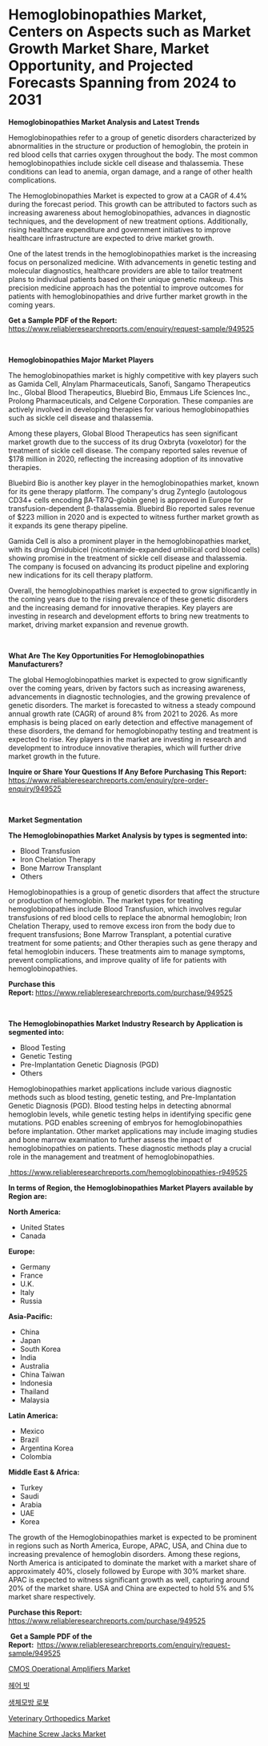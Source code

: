 <p><h1>Hemoglobinopathies Market, Centers on Aspects such as Market Growth Market Share, Market Opportunity, and Projected Forecasts Spanning from 2024 to 2031</h1></p><p><strong>Hemoglobinopathies Market Analysis and Latest Trends</strong></p>
<p><p>Hemoglobinopathies refer to a group of genetic disorders characterized by abnormalities in the structure or production of hemoglobin, the protein in red blood cells that carries oxygen throughout the body. The most common hemoglobinopathies include sickle cell disease and thalassemia. These conditions can lead to anemia, organ damage, and a range of other health complications.</p><p>The Hemoglobinopathies Market is expected to grow at a CAGR of 4.4% during the forecast period. This growth can be attributed to factors such as increasing awareness about hemoglobinopathies, advances in diagnostic techniques, and the development of new treatment options. Additionally, rising healthcare expenditure and government initiatives to improve healthcare infrastructure are expected to drive market growth.</p><p>One of the latest trends in the hemoglobinopathies market is the increasing focus on personalized medicine. With advancements in genetic testing and molecular diagnostics, healthcare providers are able to tailor treatment plans to individual patients based on their unique genetic makeup. This precision medicine approach has the potential to improve outcomes for patients with hemoglobinopathies and drive further market growth in the coming years.</p></p>
<p><strong>Get a Sample PDF of the Report:&nbsp;</strong> <a href="https://www.reliableresearchreports.com/enquiry/request-sample/949525">https://www.reliableresearchreports.com/enquiry/request-sample/949525</a></p>
<p>&nbsp;</p>
<p><strong>Hemoglobinopathies Major Market Players</strong></p>
<p><p>The hemoglobinopathies market is highly competitive with key players such as Gamida Cell, Alnylam Pharmaceuticals, Sanofi, Sangamo Therapeutics Inc., Global Blood Therapeutics, Bluebird Bio, Emmaus Life Sciences Inc., Prolong Pharmaceuticals, and Celgene Corporation. These companies are actively involved in developing therapies for various hemoglobinopathies such as sickle cell disease and thalassemia.</p><p>Among these players, Global Blood Therapeutics has seen significant market growth due to the success of its drug Oxbryta (voxelotor) for the treatment of sickle cell disease. The company reported sales revenue of $178 million in 2020, reflecting the increasing adoption of its innovative therapies.</p><p>Bluebird Bio is another key player in the hemoglobinopathies market, known for its gene therapy platform. The company's drug Zynteglo (autologous CD34+ cells encoding βA-T87Q-globin gene) is approved in Europe for transfusion-dependent β-thalassemia. Bluebird Bio reported sales revenue of $223 million in 2020 and is expected to witness further market growth as it expands its gene therapy pipeline.</p><p>Gamida Cell is also a prominent player in the hemoglobinopathies market, with its drug Omidubicel (nicotinamide-expanded umbilical cord blood cells) showing promise in the treatment of sickle cell disease and thalassemia. The company is focused on advancing its product pipeline and exploring new indications for its cell therapy platform.</p><p>Overall, the hemoglobinopathies market is expected to grow significantly in the coming years due to the rising prevalence of these genetic disorders and the increasing demand for innovative therapies. Key players are investing in research and development efforts to bring new treatments to market, driving market expansion and revenue growth.</p></p>
<p>&nbsp;</p>
<p><strong>What Are The Key Opportunities For Hemoglobinopathies Manufacturers?</strong></p>
<p><p>The global Hemoglobinopathies market is expected to grow significantly over the coming years, driven by factors such as increasing awareness, advancements in diagnostic technologies, and the growing prevalence of genetic disorders. The market is forecasted to witness a steady compound annual growth rate (CAGR) of around 8% from 2021 to 2026. As more emphasis is being placed on early detection and effective management of these disorders, the demand for hemoglobinopathy testing and treatment is expected to rise. Key players in the market are investing in research and development to introduce innovative therapies, which will further drive market growth in the future.</p></p>
<p><strong>Inquire or Share Your Questions If Any Before Purchasing This Report:</strong> <a href="https://www.reliableresearchreports.com/enquiry/pre-order-enquiry/949525">https://www.reliableresearchreports.com/enquiry/pre-order-enquiry/949525</a></p>
<p>&nbsp;</p>
<p><strong>Market Segmentation</strong></p>
<p><strong>The Hemoglobinopathies Market Analysis by types is segmented into:</strong></p>
<p><ul><li>Blood Transfusion</li><li>Iron Chelation Therapy</li><li>Bone Marrow Transplant</li><li>Others</li></ul></p>
<p><p>Hemoglobinopathies is a group of genetic disorders that affect the structure or production of hemoglobin. The market types for treating hemoglobinopathies include Blood Transfusion, which involves regular transfusions of red blood cells to replace the abnormal hemoglobin; Iron Chelation Therapy, used to remove excess iron from the body due to frequent transfusions; Bone Marrow Transplant, a potential curative treatment for some patients; and Other therapies such as gene therapy and fetal hemoglobin inducers. These treatments aim to manage symptoms, prevent complications, and improve quality of life for patients with hemoglobinopathies.</p></p>
<p><strong>Purchase this Report:&nbsp;</strong><a href="https://www.reliableresearchreports.com/purchase/949525">https://www.reliableresearchreports.com/purchase/949525</a></p>
<p>&nbsp;</p>
<p><strong>The Hemoglobinopathies Market Industry Research by Application is segmented into:</strong></p>
<p><ul><li>Blood Testing</li><li>Genetic Testing</li><li>Pre-Implantation Genetic Diagnosis (PGD)</li><li>Others</li></ul></p>
<p><p>Hemoglobinopathies market applications include various diagnostic methods such as blood testing, genetic testing, and Pre-Implantation Genetic Diagnosis (PGD). Blood testing helps in detecting abnormal hemoglobin levels, while genetic testing helps in identifying specific gene mutations. PGD enables screening of embryos for hemoglobinopathies before implantation. Other market applications may include imaging studies and bone marrow examination to further assess the impact of hemoglobinopathies on patients. These diagnostic methods play a crucial role in the management and treatment of hemoglobinopathies.</p></p>
<p><a href="https://www.reliableresearchreports.com/hemoglobinopathies-r949525">&nbsp;https://www.reliableresearchreports.com/hemoglobinopathies-r949525</a></p>
<p><strong>In terms of Region, the Hemoglobinopathies Market Players available by Region are:</strong></p>
<p>
    <p> <strong> North America: </strong>
        <ul>
            <li>United States</li>
            <li>Canada</li>
        </ul>
        </p> 
    <p> <strong> Europe: </strong>
        <ul>
            <li>Germany</li>
            <li>France</li>
            <li>U.K.</li>
            <li>Italy</li>
            <li>Russia</li>
        </ul>
        </p> 
    <p> <strong> Asia-Pacific: </strong>
        <ul>
            <li>China</li>
            <li>Japan</li>
            <li>South Korea</li>
            <li>India</li>
            <li>Australia</li>
            <li>China Taiwan</li>
            <li>Indonesia</li>
            <li>Thailand</li>
            <li>Malaysia</li>
        </ul>
        </p> 
    <p> <strong> Latin America: </strong>
        <ul>
            <li>Mexico</li>
            <li>Brazil</li>
            <li>Argentina Korea</li>
            <li>Colombia</li>
        </ul>
        </p> 
    <p> <strong> Middle East & Africa: </strong>
        <ul>
            <li>Turkey</li>
            <li>Saudi</li>
            <li>Arabia</li>
            <li>UAE</li>
            <li>Korea</li>
        </ul>
    </p>
    </p>
<p><p>The growth of the Hemoglobinopathies market is expected to be prominent in regions such as North America, Europe, APAC, USA, and China due to increasing prevalence of hemoglobin disorders. Among these regions, North America is anticipated to dominate the market with a market share of approximately 40%, closely followed by Europe with 30% market share. APAC is expected to witness significant growth as well, capturing around 20% of the market share. USA and China are expected to hold 5% and 5% market share respectively.</p></p>
<p><strong>Purchase this Report: </strong><a href="https://www.reliableresearchreports.com/purchase/949525">https://www.reliableresearchreports.com/purchase/949525</a></p>
<p>&nbsp;<strong>Get a Sample PDF of the Report:&nbsp;&nbsp;</strong><a href="https://www.reliableresearchreports.com/enquiry/request-sample/949525">https://www.reliableresearchreports.com/enquiry/request-sample/949525</a></p>
<p><strong></strong></p>
<p><p><a href="https://www.linkedin.com/pulse/cmos-operational-amplifiers-market-insights-cagr-trends-hrqye?trackingId=kACZFhi83%2BBzD8pVSAMpcQ%3D%3D">CMOS Operational Amplifiers Market</a></p><p><a href="https://github.com/vseigx30c9a1j/Market-Research-Report-List-2/blob/main/846557949828.md">헤어 빗</a></p><p><a href="https://github.com/WilburKihn5676/Market-Research-Report-List-1/blob/main/107202249829.md">생체모방 로봇</a></p><p><a href="https://github.com/cameroneffertz/Market-Research-Report-List-1/blob/main/veterinary-orthopedics-market.md">Veterinary Orthopedics Market</a></p><p><a href="https://www.linkedin.com/pulse/machine-screw-jacks-market-trends-forecast-competitive-a2tae?trackingId=M13qNUEenGqPl8KoTL7dZg%3D%3D">Machine Screw Jacks Market</a></p></p>